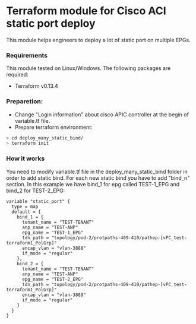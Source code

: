 # Terraform module for Cisco ACI static port deploy

This module helps engineers to deploy a lot of static port on multiple EPGs.


### Requirements

This module tested on Linux/Windows.
The following packages are required:
 - Terraform v0.13.4


### Preparetion:

 - Change "Login information" about cisco APIC controller at the begin of variable.tf file.
 - Prepare terraform environment:
```sh
> cd deploy_many_static_bind/
> terraform init
```


### How it works

You need to modify variable.tf file in the deploy_many_static_bind folder in order to add static bind.
For each new static bind you have to add "bind_n" section. In this example we have bind_1 for epg called TEST-1_EPG and bind_2 for TEST-2_EPG:

     
    variable "static_port" {
      type = map
      default = {
        bind_1 = {
          tenant_name = "TEST-TENANT"
          anp_name = "TEST-ANP"
          epg_name = "TEST-1_EPG"
          tdn_path = "topology/pod-2/protpaths-409-410/pathep-[vPC_test-terraform1_PolGrp]"
          encap_vlan = "vlan-3888"
          if_mode = "regular"
        },
        bind_2 = {
          tenant_name = "TEST-TENANT"
          anp_name = "TEST-ANP"
          epg_name = "TEST-2_EPG"
          tdn_path = "topology/pod-2/protpaths-409-410/pathep-[vPC_test-terraform1_PolGrp]"
          encap_vlan = "vlan-3889"
          if_mode = "regular"
        }
      }
    }
     

